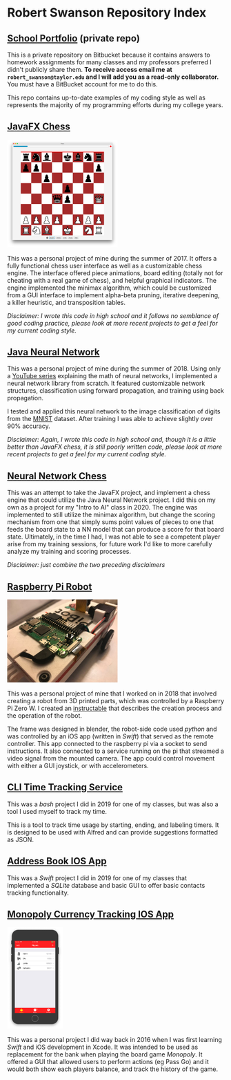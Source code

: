 # Robert Swanson Repository Index

## [School Portfolio](https://bitbucket.org/rswanson3141/privateportfolio/src/master/) (private repo)

This is a private repository on Bitbucket because it contains answers to homework assignments for many classes and my professors preferred I didn't publicly share them. **To receive access email me at `robert_swanson@taylor.edu` and I will add you as a read-only collaborator.** You must have a BitBucket account  for me to do this.

This repo contains up-to-date examples of my coding style as well as represents the majority of my programming efforts during my college years.

## [JavaFX Chess](https://github.com/robert-swanson/Chess)

<img src="chess.png" alt="chess" style="zoom:25%;" />

This was a personal project of mine during the summer of 2017. It offers a fully functional chess user interface as well as a customizable chess engine. The interface offered piece animations, board editing (totally not for cheating with a real game of chess), and helpful graphical indicators. The engine implemented the minimax algorithm, which could be customized from a GUI interface to implement alpha-beta pruning, iterative deepening, a killer heuristic, and transposition tables.

*Disclaimer: I wrote this code in high school and it follows no semblance of good coding practice, please look at more recent projects to get a feel for my current coding style.*



## [Java Neural Network](https://github.com/robert-swanson/JavaNeuralNetworkLibrary)

This was a personal project of mine during the summer of 2018. Using only a [YouTube series](https://www.youtube.com/watch?v=aircAruvnKk&list=PLZHQObOWTQDNU6R1_67000Dx_ZCJB-3pi) explaining the math of neural networks, I implemented a neural network library from scratch. It featured customizable network structures, classification using forward propagation, and training using back propagation.

I tested and applied this neural network to the image classification of digits from the [MNIST](http://yann.lecun.com/exdb/mnist/) dataset. After training I was able to achieve slightly over 90% accuracy.

*Disclaimer: Again, I wrote this code in high school and, though it is a little better than JavaFX chess, it is still poorly written code, please look at more recent projects to get a feel for my current coding style.*

## [Neural Network Chess](https://github.com/robert-swanson/NeuralNetworkChess)

This was an attempt to take the JavaFX project, and implement a chess engine that could utilize the Java Neural Network project. I did this on my own as a project for my "Intro to AI" class in 2020. The engine was implemented to still utilize the minimax algorithm, but change the scoring mechanism from one that simply sums point values of pieces to one that feeds the board state to a NN model that can produce a score for that board state. Ultimately, in the time I had, I was not able to see a competent player arise from my training sessions, for future work I'd like to more carefully analyze my training and scoring processes.

*Disclaimer: just combine the two preceding disclaimers*

## [Raspberry Pi Robot](https://github.com/robert-swanson/PiBot)

<img src="pibot.jpeg" alt="pibot" style="zoom:25%;" />

This was a personal project of mine that I worked on in 2018 that involved creating a robot from 3D printed parts, which was controlled by a Raspberry Pi Zero W. I created an [instructable](https://www.instructables.com/id/3D-Printed-Raspberry-Pi-Zero-Robot/) that describes the creation process and the operation of the robot.

The frame was designed in blender, the robot-side code used *python* and was controlled by an iOS app (written in *Swift*) that served as the remote controller. This app connected to the raspberry pi via a socket to send instructions. It also connected to a service running on the pi that streamed a video signal from the mounted camera. The app could control movement with either a GUI joystick, or with accelerometers.

## [CLI Time Tracking Service](https://github.com/robert-swanson/TimeTrackingService)

This was a *bash* project I did in 2019 for one of my classes, but was also a tool I used myself to track my time. 

This is a tool to track time usage by starting, ending, and labeling timers. It is designed to be used with Alfred and can provide suggestions formatted as JSON.

## [Address Book IOS App](https://github.com/robert-swanson/AddressBookApp)

This was a *Swift* project I did in 2019 for one of my classes that implemented a *SQLite* database and basic GUI to offer basic contacts tracking functionality.

## [Monopoly Currency Tracking IOS App](https://github.com/robert-swanson/MonopolyPal)

<img src="monopoly.png" alt="monopoly" style="zoom:25%;" />

This was a personal project I did way back in 2016 when I was first learning *Swift* and iOS development in Xcode. It was intended to be used as replacement for the bank when playing the board game *Monopoly*. It offered a GUI that allowed users to perform actions (eg Pass Go) and it would both show each players balance, and track the history of the game.
